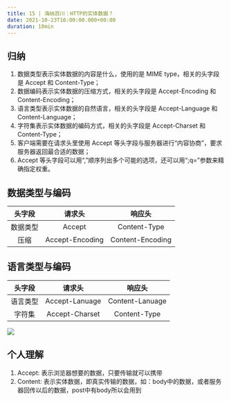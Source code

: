 ```yaml
---
title: 15 | 海纳百川：HTTP的实体数据？
date: 2021-10-23T16:00:00.000+00:00
duration: 10min
---
```


## 归纳

1. 数据类型表示实体数据的内容是什么，使用的是 MIME type，相关的头字段是 Accept 和 Content-Type；
2. 数据编码表示实体数据的压缩方式，相关的头字段是 Accept-Encoding 和 Content-Encoding；
3. 语言类型表示实体数据的自然语言，相关的头字段是 Accept-Language 和 Content-Language；
4. 字符集表示实体数据的编码方式，相关的头字段是 Accept-Charset 和 Content-Type；
5. 客户端需要在请求头里使用 Accept 等头字段与服务器进行“内容协商”，要求服务器返回最合适的数据；
6. Accept 等头字段可以用“,”顺序列出多个可能的选项，还可以用“;q=”参数来精确指定权重。

## 数据类型与编码

| 头字段 | 请求头 | 响应头 |
| :----:| :----: | :----: |
| 数据类型 | Accept | Content-Type |
| 压缩 | Accept-Encoding | Content-Encoding |

## 语言类型与编码

| 头字段 | 请求头 | 响应头 |
| :----:| :----: | :----: |
| 语言类型 | Accept-Lanuage | Content-Lanuage |
| 字符集 | Accept-Charset | Content-Type |

![](https://static001.geekbang.org/resource/image/b2/58/b2118315a977969ddfcc7ab9d26cb358.png)

## 个人理解

1. Accept: 表示浏览器想要的数据，只要传输就可以携带
2. Content: 表示实体数据，即真实传输的数据，如：body中的数据，或者服务器回传以后的数据，post中有body所以会用到